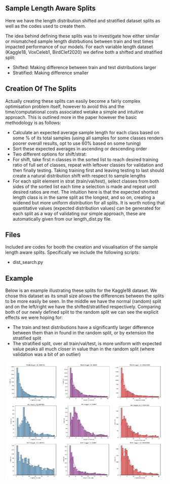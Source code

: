 ## Sample Length Aware Splits

Here we have the length distribution shifted and stratified dataset splits as well as the codes used to create them. 

The idea behind defining these splits was to investigate how either similar or mismatched sample length distrbutions between train and test times impacted performance of our models. For each variable length dataset (Kaggle18, VoxCeleb1, BirdClef2020) we define both a shifted and stratified split:
  - Shifted: Making difference between train and test distributions larger
  - Stratified: Making difference smaller
  
## Creation Of The Splits
Actually creating these splits can easily become a fairly complex optimisation problem itself, however to avoid this and the time/computational costs associated wetake a simple and intuitive approach. This is outlined more in the paper however the basic methodology is as follows:
  - Calculate an expected average sample length for each class based on some % of its total samples (using all samples for some classes renders poorer overall results, opt to use 60% based on some tuning)
  - Sort these expected averages in ascending or descending order
  - Two different options for shift/strat:
  -   For shift, take first n classes in the sorted list to reach desired training ratio of full set of classes, repeat with leftover classes for validation and then finally testing. Taking training first and leaving testing to last should create a natural distribution shift with respect to sample lengths
  -   For each split element in strat (train/val/test), select classes from both sides of the sorted list each time a selection is made and repeat until desired ratios are met. The intuition here is that the expected shortest length class is in the same split as the longest, and so on, creating a widened but more uniform distribution for all splits. It is worth noting that quantitative values (expected distribution values) can be generated for each split as a way of validating our simple approach, these are automatically given from our length_dist.py file. 

## Files
Included are codes for booth the creation and visualisation of the sample length aware splits. Specifically we include the following scripts:
  - dist_search.py

## Example 

Below is an example illustrating these splits for the Kaggle18 dataset. We chose this dataset as its small size allows the differences between the splits to be more easily be seen. In the middle we have the normal (random) split and on the left/right we have the shifted/stratified respectively.  Comparing both of our newly defined split to the random split we can see the explicit effects we were hoping for:
  - The train and test distributions have a significantly larger difference between them than in found in the random split, or by extension the stratified split
  - The stratified split, over all train/val/test, is more uniform with expected value peaks all much closer in value than in the random split (where validation was a bit of an outlier)

![This is an image](Images/length_dist.png)
